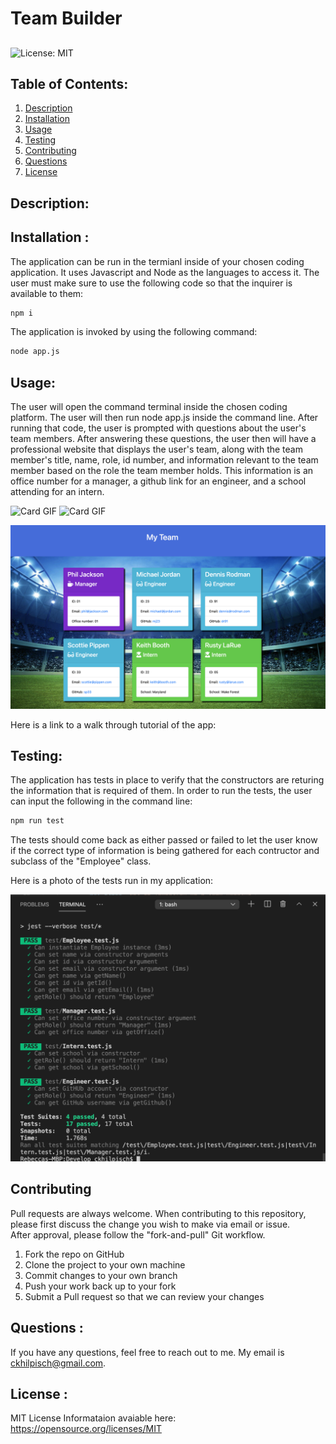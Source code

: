 # Team Builder
## 
![License: MIT](https://img.shields.io/badge/License-MIT-yellow.svg)


## Table of Contents:
<ol>
<li><a href="#description">Description</a></li>
<li><a href="#installation">Installation</a></li>
<li><a href="#usage">Usage</a></li>
<li><a href="#testing">Testing</a></li>
<li><a href="#contributing">Contributing</a></li>
<li><a href="#questions">Questions</a></li>
<li><a href="#license">License</a></li>
</ol>

## Description:


## Installation :
The application can be run in the termianl inside of your chosen coding application. It uses Javascript and Node as the languages to access it. 
The user must make sure to use the following code so that the inquirer is available to them:
```bash
npm i
```
The application is invoked by using the following command:
```bash
node app.js
```

## Usage: 
The user will open the command terminal inside the chosen coding platform.  The user will then run node app.js inside the command line.   After running that code, the user is prompted with questions about the user's team members.   After answering these questions, the user then will have a professional website that displays the user's team, along with the team member's title, name, role, id number, and information relevant to the team member based on the role the team member holds.  This information is an office number for a manager, a github link for an engineer, and a school attending for an intern.

![Card GIF](Develop/assets/TeamBuilder.gif)
![Card GIF](Develop/assets/TeamMobile.gif)


![Card site](Develop/assets/Site.png)

Here is a link to a walk through tutorial of the app:



## Testing:
The application has tests in place to verify that the constructors are returing the information that is required of them.   In order to run the tests, the user can input the following in the command line:
```bash
npm run test
```
The tests should come back as either passed or failed to let the user know if the correct type of information is being gathered for each contructor and subclass of the "Employee" class.  

Here is a photo of the tests run in my application:

![Card GIF](Develop/assets/test.png)

## Contributing

Pull requests are always welcome.  When contributing to this repository, please first discuss the change you wish to make via email or issue.  
After approval, please follow the "fork-and-pull" Git workflow.
<ol>
<li>Fork the repo on GitHub</li>
<li>Clone the project to your own machine</li>
<li>Commit changes to your own branch</li>
<li>Push your work back up to your fork</li>
<li>Submit a Pull request so that we can review your changes</li>
</ol>

## Questions :

If you have any questions, feel free to reach out to me.   My email is ckhilpisch@gmail.com.

## License :

MIT License
Informataion avaiable here: 
https://opensource.org/licenses/MIT

